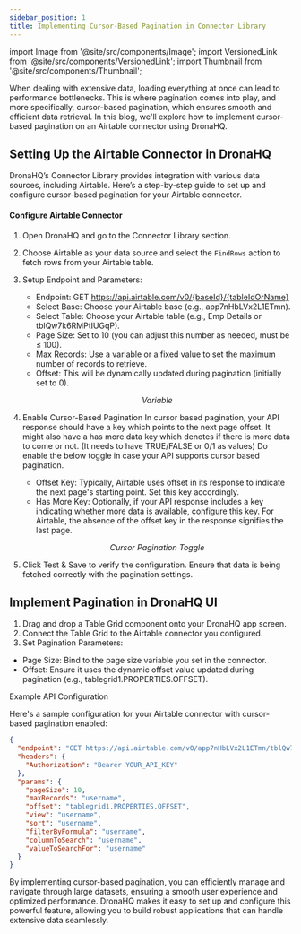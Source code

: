 ```yaml
---
sidebar_position: 1
title: Implementing Cursor-Based Pagination in Connector Library
---
```


import Image from '@site/src/components/Image'; 
import VersionedLink from '@site/src/components/VersionedLink'; 
import Thumbnail from '@site/src/components/Thumbnail';

When dealing with extensive data, loading everything at once can lead to performance bottlenecks. This is where pagination comes into play, and more specifically, cursor-based pagination, which ensures smooth and efficient data retrieval. In this blog, we'll explore how to implement cursor-based pagination on an Airtable connector using DronaHQ.



## Setting Up the Airtable Connector in DronaHQ

DronaHQ’s Connector Library provides integration with various data sources, including Airtable. Here’s a step-by-step guide to set up and configure cursor-based pagination for your Airtable connector.


#### Configure Airtable Connector

1. Open DronaHQ and go to the Connector Library section.
2. Choose Airtable as your data source and select the `FindRows` action to fetch rows from your Airtable table.
3. Setup Endpoint and Parameters: 

   * Endpoint: GET https://api.airtable.com/v0/{baseId}/{tableIdOrName}
   * Select Base: Choose your Airtable base (e.g., app7nHbLVx2L1ETmn).
   * Select Table: Choose your Airtable table (e.g., Emp Details or tblQw7k6RMPtIUGqP).
   * Page Size: Set to 10 (you can adjust this number as needed, must be ≤ 100).
   * Max Records: Use a variable or a fixed value to set the maximum number of records to retrieve.
   * Offset: This will be dynamically updated during pagination (initially set to 0).
   <figure>
     <Thumbnail src="/img/building-apps-guides/cursor-pagination/variable.jpeg" alt="Variable" />
     <figcaption align='center'><i>Variable</i></figcaption>
   </figure>

4. Enable Cursor-Based Pagination
   In cursor based pagination, your API response should have a key which points to the next page offset. It might also have a has more data key which denotes if there is more data to come or not. (It needs to have TRUE/FALSE or 0/1 as values) Do enable the below toggle in case your API supports cursor based pagination.
   * Offset Key: Typically, Airtable uses offset in its response to indicate the next page's starting point. Set this key accordingly.
   * Has More Key: Optionally, if your API response includes a key indicating whether more data is available, configure this key. For Airtable, the absence of the offset key in the response signifies the last page.
   <figure>
     <Thumbnail src="/img/building-apps-guides/cursor-pagination/cursor.jpeg" alt="Cursor Pagination Toggle" />
     <figcaption align='center'><i>Cursor Pagination Toggle</i></figcaption>
   </figure>



5. Click Test & Save to verify the configuration. Ensure that data is being fetched correctly with the pagination settings.


## Implement Pagination in DronaHQ UI

1. Drag and drop a Table Grid component onto your DronaHQ app screen.
2. Connect the Table Grid to the Airtable connector you configured.
3. Set Pagination Parameters:
* Page Size: Bind to the page size variable you set in the connector.
* Offset: Ensure it uses the dynamic offset value updated during pagination (e.g., tablegrid1.PROPERTIES.OFFSET).

Example API Configuration

Here's a sample configuration for your Airtable connector with cursor-based pagination enabled:

```json
{
  "endpoint": "GET https://api.airtable.com/v0/app7nHbLVx2L1ETmn/tblQw7k6RMPtIUGqP",
  "headers": {
    "Authorization": "Bearer YOUR_API_KEY"
  },
  "params": {
    "pageSize": 10,
    "maxRecords": "username",
    "offset": "tablegrid1.PROPERTIES.OFFSET",
    "view": "username",
    "sort": "username",
    "filterByFormula": "username",
    "columnToSearch": "username",
    "valueToSearchFor": "username"
  }
}
```

By implementing cursor-based pagination, you can efficiently manage and navigate through large datasets, ensuring a smooth user experience and optimized performance. DronaHQ makes it easy to set up and configure this powerful feature, allowing you to build robust applications that can handle extensive data seamlessly.

